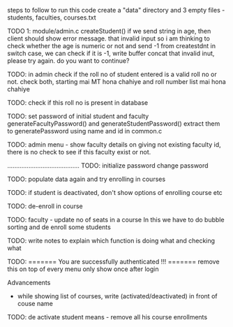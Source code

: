 steps to follow to run this code
create a "data" directory and 3 empty files - students, faculties, courses.txt

TODO 1:
module/admin.c
createStudent()
if we send string in age, then client should show error message.
that invalid input
so i am thinking to check whether the age is numeric or not and send -1 from createstdnt
in switch case, we can check if it is -1, write buffer concat that invalid inut, 
please try again. do you want to continue?

TODO: in admin
check if the roll no of student entered is a valid roll no or not.
check both, starting mai MT hona chahiye and roll number list mai hona chahiye

TODO:
check if this roll no is present in database

TODO: set password of initial student and faculty
generateFacultyPassword() and generateStudentPassword()
extract them to generatePassword using name and id in common.c

TODO:
admin menu - show faculty details
on giving not existing faculty id, there is no check to see if this faculty exist or not.

.........................................
TODO:
initialize password
change password

TODO:
populate data again
and try enrolling in courses

TODO:
if student is deactivated, don't show options of enrolling course etc

TODO:
de-enroll in course

TODO:
faculty - update no of seats in a course
In this we have to do bubble sorting
and de enroll some students

TODO:
write notes to explain which function is doing what and checking what

TODO:
======= You are successfully authenticated !!! =======
remove this on top  of every menu
only show once after login

Advancements
- while showing list of courses, write (activated/deactivated) in front of couse name

TODO:
de activate student means - remove all his course enrollments